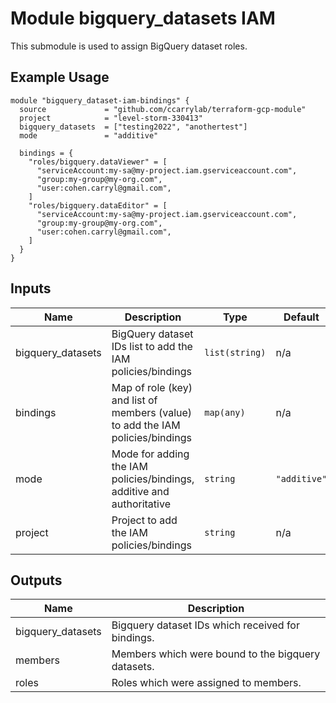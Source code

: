 # Module bigquery_datasets IAM

This submodule is used to assign BigQuery dataset roles.

## Example Usage

```
module "bigquery_dataset-iam-bindings" {
  source             = "github.com/ccarrylab/terraform-gcp-module"
  project            = "level-storm-330413"
  bigquery_datasets  = ["testing2022", "anothertest"]
  mode               = "additive"

  bindings = {
    "roles/bigquery.dataViewer" = [
      "serviceAccount:my-sa@my-project.iam.gserviceaccount.com",
      "group:my-group@my-org.com",
      "user:cohen.carryl@gmail.com",
    ]
    "roles/bigquery.dataEditor" = [
      "serviceAccount:my-sa@my-project.iam.gserviceaccount.com",
      "group:my-group@my-org.com",
      "user:cohen.carryl@gmail.com",
    ]
  }
}
```

<!-- BEGINNING OF PRE-COMMIT-TERRAFORM DOCS HOOK -->

## Inputs

| Name              | Description                                                                    | Type           | Default      | Required |
| ----------------- | ------------------------------------------------------------------------------ | -------------- | ------------ | :------: |
| bigquery_datasets | BigQuery dataset IDs list to add the IAM policies/bindings                     | `list(string)` | n/a          |   yes    |
| bindings          | Map of role (key) and list of members (value) to add the IAM policies/bindings | `map(any)`     | n/a          |   yes    |
| mode              | Mode for adding the IAM policies/bindings, additive and authoritative          | `string`       | `"additive"` |    no    |
| project           | Project to add the IAM policies/bindings                                       | `string`       | n/a          |   yes    |

## Outputs

| Name              | Description                                        |
| ----------------- | -------------------------------------------------- |
| bigquery_datasets | Bigquery dataset IDs which received for bindings.  |
| members           | Members which were bound to the bigquery datasets. |
| roles             | Roles which were assigned to members.              |

<!-- END OF PRE-COMMIT-TERRAFORM DOCS HOOK -->
